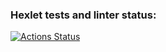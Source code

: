 ### Hexlet tests and linter status:
[![Actions Status](https://github.com/alexandrNikolaev93/java-project-lvl1/workflows/hexlet-check/badge.svg)](https://github.com/alexandrNikolaev93/java-project-lvl1/actions)
